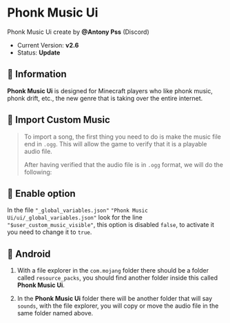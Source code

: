# Phonk Music Ui
Phonk Music Ui create by **@Antony Pss** (Discord)

- Current Version: **v2.6**
- Status: **Update**

## 📣 Information
**Phonk Music Ui** is designed for Minecraft players who like phonk music, phonk drift, etc., the new genre that is taking over the entire internet.

## 🔗 Import Custom Music
> To import a song, the first thing you need to do is make the music file end in `.ogg`. This will allow the game to verify that it is a playable audio file.
>
> After having verified that the audio file is in `.ogg` format, we will do the following: 

## 🔧 Enable option
In the file `"_global_variables.json"` `"Phonk Music Ui/ui/_global_variables.json"` look for the line `"$user_custom_music_visible"`, this option is disabled `false`, to activate it you need to change it to `true`.

## 📱 Android
1. With a file explorer in the `com.mojang` folder there should be a folder called `resource_packs`, you should find another folder inside this called **Phonk Music Ui**.

2. In the **Phonk Music Ui** folder there will be another folder that will say `sounds`, with the file explorer, you will copy or move the audio file in the same folder named above.
